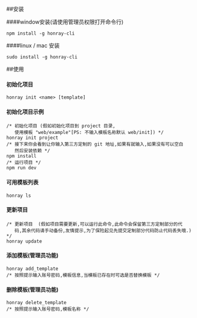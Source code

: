 ##安装

####window安装(请使用管理员权限打开命令行)
```
npm install -g honray-cli
```
####linux / mac 安装
```
sudo install -g honray-cli
```

##使用
#### 初始化项目
```
honray init <name> [template]
```
#### 初始化项目示例
```
/* 初始化项目 (假如初始化项目到 project 目录, 
   使用模板 "web/example"[PS: 不输入模板名称默认 web/init]) */
honray init project
/* 接下来你会看到让你输入第三方定制的 git 地址,如果有就输入,如果没有可以空白
   然后安装依赖 */
npm install
/* 运行项目 */
npm run dev
```
#### 可用模板列表
```
honray ls
```
#### 更新项目
```
/* 更新项目  (假如项目需要更新,可以运行此命令,此命令会保留第三方定制部分的代
   码,其余代码请手动备份,友情提示,为了保险起见先提交定制部分代码防止代码丢失哦.) */
honray update
```
#### 添加模板(管理员功能)
```
honray add_template
/* 按照提示输入账号密码,模板信息,当模板已存在时可选是否替换模板 */
```
#### 删除模板(管理员功能)
```
honray delete_template
/* 按照提示输入账号密码,模板名称 */
```
